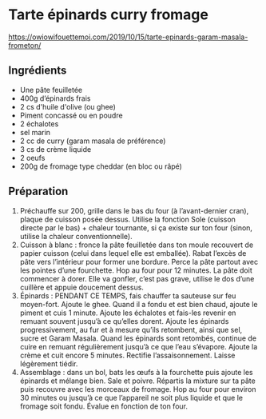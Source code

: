 # Tarte épinards curry fromage

https://owiowifouettemoi.com/2019/10/15/tarte-epinards-garam-masala-frometon/

## Ingrédients

* Une pâte feuilletée
* 400g d’épinards frais
* 2 cs d'huile d'olive (ou ghee)
* Piment concassé ou en poudre
* 2 échalotes
* sel marin
* 2 cc de curry (garam masala de préférence)
* 3 cs de crème liquide
* 2 oeufs
* 200g de fromage type cheddar (en bloc ou râpé)

## Préparation

1. Préchauffe sur 200, grille dans le bas du four (à l’avant-dernier cran), plaque de cuisson posée dessus. Utilise la fonction Sole (cuisson directe par le bas) + chaleur tournante, si ça existe sur ton four (sinon, utilise la chaleur conventionnelle).
2. Cuisson à blanc : fronce la pâte feuilletée dans ton moule recouvert de papier cuisson (celui dans lequel elle est emballée). Rabat l’excès de pâte vers l’intérieur pour former une bordure. Perce la pâte partout avec les pointes d’une fourchette. Hop au four pour 12 minutes. La pâte doit commencer à dorer. Elle va gonfler, c’est pas grave, utilise le dos d’une cuillère et appuie doucement dessus.
3. Épinards : PENDANT CE TEMPS, fais chauffer ta sauteuse sur feu moyen-fort. Ajoute le ghee. Quand il a fondu et est bien chaud, ajoute le piment et cuis 1 minute. Ajoute les échalotes et fais-les revenir en remuant souvent jusqu’à ce qu’elles dorent. Ajoute les épinards progressivement, au fur et à mesure qu’ils retombent, ainsi que sel, sucre et Garam Masala. Quand les épinards sont retombés, continue de cuire en remuant régulièrement jusqu’à ce que l’eau s’évapore. Ajoute la crème et cuit encore 5 minutes. Rectifie l’assaisonnement. Laisse légèrement tiédir.
4. Assemblage : dans un bol, bats les œufs à la fourchette puis ajoute les épinards et mélange bien. Sale et poivre. Répartis la mixture sur ta pâte puis recouvre avec les morceaux de fromage. Hop au four pour environ 30 minutes ou jusqu’à ce que l’appareil ne soit plus liquide et que le fromage soit fondu. Évalue en fonction de ton four.
